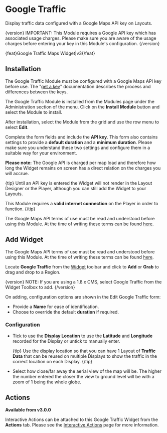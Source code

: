 <!--toc=widgets-->

# Google Traffic

Display traffic data configured with a Google Maps API key on Layouts.

{version}
IMPORTANT: This Module requires a Google API key which has associated usage charges. Please make sure you are aware of the usage charges before entering your key in this Module's configuration.
{/version}

{feat}Google Traffic Maps Widget|v3{/feat}

## Installation

The Google Traffic Module must be configured with a Google Maps API key before use. The "[get a key](https://developers.google.com/maps/documentation/javascript/get-api-key)" documentation describes the process and differences between the keys.

The Google Traffic Module is installed from the Modules page under the Administration section of the menu. Click on the **Install Module** button and select the Module to install.

After installation, select the Module from the grid and use the row menu to select **Edit**.

Complete the form fields and include the **API key**. This form also contains settings to provide a **default duration** and a **minimum duration**. Please make sure you understand these two settings and configure them in a suitable way for your environment.

**Please note:** The Google API is charged per map load and therefore how long the Widget remains on screen has a direct relation on the charges you will accrue.

{tip}
Until an API key is entered the Widget will not render in the Layout Designer or the Player, although you can still add the Widget to your Layouts.

This Module requires a **valid internet connection** on the Player in order to function.
{/tip}

The Google Maps API terms of use must be read and understood before using this Module. At the time of writing these terms can be found [here](https://developers.google.com/maps/terms).

## Add Widget

The Google Maps API terms of use must be read and understood before using this Module. At the time of writing these terms can be found [here](https://developers.google.com/maps/terms).

Locate **Google Traffic** from the [Widget](layouts_widgets.html) toolbar and click to **Add** or **Grab** to drag and drop to a Region. 

{version}
NOTE: If you are using a 1.8.x CMS, select Google Traffic from the Widget Toolbox to add. 
{/version}

On adding, configuration options are shown in the Edit Google Traffic form:

- Provide a **Name** for ease of identification.
- Choose to override the default **duration** if required.

### Configuration

- Tick to use the **Display Location** to use the **Latitude** and **Longitude** recorded for the Display or untick to manually enter.

  {tip}
  Use the display location so that you can have 1 Layout of **Traffic Data** that can be reused on multiple Displays to show the traffic in the correct location on each Display.
  {/tip}

- Select how close/far away the aerial view of the map will be. The higher the number entered the closer the view to ground level will be with a zoom of 1 being the whole globe.

## Actions

**Available from v3.0.0**

Interactive Actions can be attached to this Google Traffic Widget from the **Actions** tab. Please see the [Interactive Actions](layouts_interactive_actions.html) page for more information.